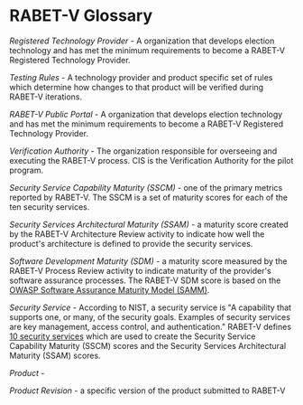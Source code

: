 # RABET-V Glossary

*Registered Technology Provider* - A organization that develops election technology and has met the minimum requirements to become a RABET-V Registered Technology Provider.

*Testing Rules* - A technology provider and product specific set of rules which determine how changes to that product will be verified during RABET-V iterations.

*RABET-V Public Portal* - A organization that develops election technology and has met the minimum requirements to become a RABET-V Registered Technology Provider.

*Verification Authority* - The organization responsible for overseeing and executing the RABET-V process. CIS is the Verification Authority for the pilot program. 

*Security Service Capability Maturity (SSCM)* - one of the primary metrics reported by RABET-V. The SSCM is a set of maturity scores for each of the ten security services.

*Security Services Architectural Maturity (SSAM)* - a maturity score created by the RABET-V Architecture Review activity to indicate how well the product's architecture is defined to provide the security services.

*Software Development Maturity (SDM)* - a maturity score measured by the RABET-V Process Review activity to indicate maturity of the provider's software assurance processes. The RABET-V SDM score is based on the [OWASP Software Assurance Maturity Model (SAMM)](www.owaspsamm.org).

*Security Service* - According to NIST, a security service is "A capability that supports one, or many, of the security goals. Examples of security services are key management, access control, and authentication." RABET-V defines [10 security services](./MaturityIndexes/Security_Services.md) which are used to create the Security Service Capability Maturity (SSCM) scores and the Security Services Architectural Maturity (SSAM) scores.

*Product* - 

*Product Revision* - a specific version of the product submitted to RABET-V 

